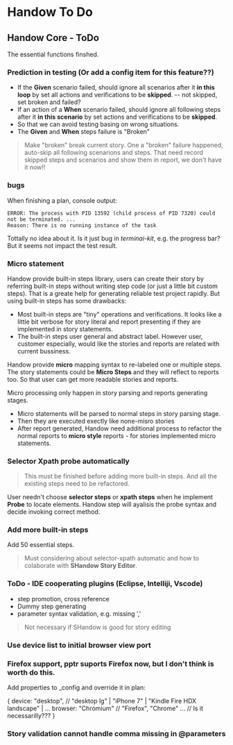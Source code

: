 # Handow To Do

## Handow Core - ToDo

The essential functions finshed.

### Prediction in testing (Or add a config item for this feature??)

+ If the **Given** scenario failed, should ignore all scenarios after it **in this loop** by set all actions and verifications to be **skipped**. -- not skipped, set broken and failed?
+ If an action of a **When** scenario failed, should ignore all following steps after it **in this scenario** by set actions and verifications to be **skipped**.
+ So that we can avoid testing basing on wrong situations.
+ The **Given** and **When** steps failure is "Broken"

> Make "broken" break current story. One a "broken" failure happened, auto-skip all following scenarions and steps. That need record skipped steps and scenarios and show them in report, we don't have it now!!

### bugs

When finishing a plan, console output:

    ERROR: The process with PID 13592 (child process of PID 7320) could not be terminated. ...
    Reason: There is no running instance of the task

Tottally no idea about it. Is it just bug in _terminai-kit_, e.g. the progress bar? But it seems not impact the test result.

### Micro statement

Handow provide built-in steps library, users can create their story by referring built-in steps without writing step code (or just a little bit custom steps). That is a greate help for generating reliable test project rapidly. But using built-in steps has some drawbacks:

+ Most built-in steps are "tiny" operations and verifications. It looks like a little bit verbose for story literal and report presenting if they are implemented in story statements.
+ The built-in steps user general and abstract label. However user, customer especially, would like the stories and reports are related with current bussiness.

Handow provide **micro** mapping syntax to re-labeled one or multiple steps. The story statements could be **Micro Steps** and they will reflect to reports too. So that user can get more readable stories and reports.

Micro processing only happen in story parsing and reports generating stages.

+ Micro statements will be parsed to normal steps in story parsing stage.
+ Then they are executed exectly like none-misro stories
+ After report generated, Handow need additional process to refactor the normal reports to **micro style** reports - for stories implemented micro statements.

### Selector Xpath probe automatically

> This must be finished before adding more built-in steps. And all the existing steps need to be refactored.

User needn't choose **selector steps** or **xpath steps** when he implement **Probe** to locate elements. Handow step will ayalisis the probe syntax and decide invoking correct method.


### Add more built-in steps

Add 50 essential steps.

> Must considering about selector-xpath automatic and how to colaborate with **SHandow Story Editor**.


### ToDo - IDE cooperating plugins (Eclipse, Intelliji, Vscode)

+ step promotion, cross reference
+ Dummy step generating
+ parameter syntax validation, e.g. missing ','

> Not necessary if SHandow is good for story editing

### Use device list to initial browser view port

### Firefox support, pptr suports Firefox now, but I don't think is worth do this.

Add properties to _config and override it in plan:

{
    device: "desktop", // "desktop lg" | "iPhone 7" | "Kindle Fire HDX landscape" | ...
    browser: "Chromium" // "Firefox", "Chrome" ...  // Is it necessarilly???
}

### Story validation cannot handle comma missing in @parameters



